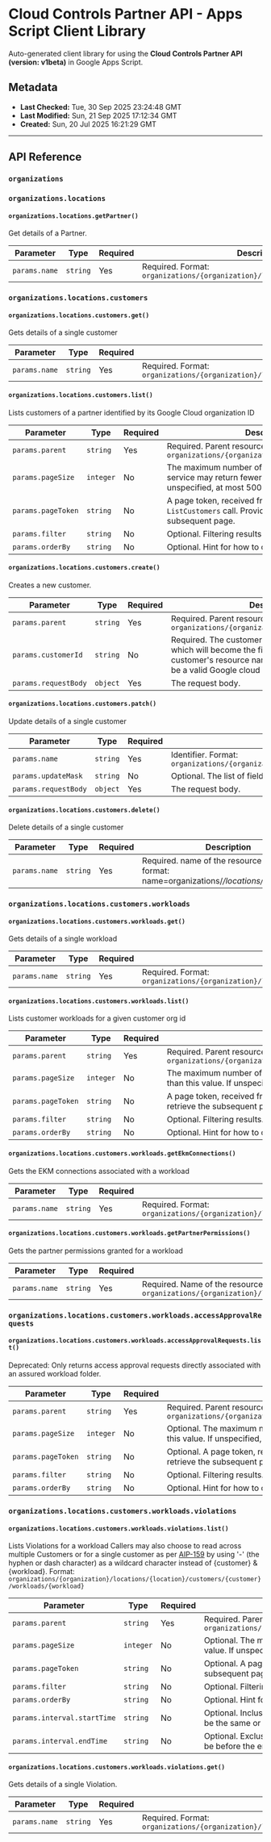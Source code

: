 # Cloud Controls Partner API - Apps Script Client Library

Auto-generated client library for using the **Cloud Controls Partner API (version: v1beta)** in Google Apps Script.

## Metadata

- **Last Checked:** Tue, 30 Sep 2025 23:24:48 GMT
- **Last Modified:** Sun, 21 Sep 2025 17:12:34 GMT
- **Created:** Sun, 20 Jul 2025 16:21:29 GMT



---

## API Reference

### `organizations`

### `organizations.locations`

#### `organizations.locations.getPartner()`

Get details of a Partner.

| Parameter | Type | Required | Description |
|---|---|---|---|
| `params.name` | `string` | Yes | Required. Format: `organizations/{organization}/locations/{location}/partner` |

### `organizations.locations.customers`

#### `organizations.locations.customers.get()`

Gets details of a single customer

| Parameter | Type | Required | Description |
|---|---|---|---|
| `params.name` | `string` | Yes | Required. Format: `organizations/{organization}/locations/{location}/customers/{customer}` |

#### `organizations.locations.customers.list()`

Lists customers of a partner identified by its Google Cloud organization ID

| Parameter | Type | Required | Description |
|---|---|---|---|
| `params.parent` | `string` | Yes | Required. Parent resource Format: `organizations/{organization}/locations/{location}` |
| `params.pageSize` | `integer` | No | The maximum number of Customers to return. The service may return fewer than this value. If unspecified, at most 500 Customers will be returned. |
| `params.pageToken` | `string` | No | A page token, received from a previous `ListCustomers` call. Provide this to retrieve the subsequent page. |
| `params.filter` | `string` | No | Optional. Filtering results |
| `params.orderBy` | `string` | No | Optional. Hint for how to order the results |

#### `organizations.locations.customers.create()`

Creates a new customer.

| Parameter | Type | Required | Description |
|---|---|---|---|
| `params.parent` | `string` | Yes | Required. Parent resource Format: `organizations/{organization}/locations/{location}` |
| `params.customerId` | `string` | No | Required. The customer id to use for the customer, which will become the final component of the customer's resource name. The specified value must be a valid Google cloud organization id. |
| `params.requestBody` | `object` | Yes | The request body. |

#### `organizations.locations.customers.patch()`

Update details of a single customer

| Parameter | Type | Required | Description |
|---|---|---|---|
| `params.name` | `string` | Yes | Identifier. Format: `organizations/{organization}/locations/{location}/customers/{customer}` |
| `params.updateMask` | `string` | No | Optional. The list of fields to update |
| `params.requestBody` | `object` | Yes | The request body. |

#### `organizations.locations.customers.delete()`

Delete details of a single customer

| Parameter | Type | Required | Description |
|---|---|---|---|
| `params.name` | `string` | Yes | Required. name of the resource to be deleted format: name=organizations/*/locations/*/customers/* |

### `organizations.locations.customers.workloads`

#### `organizations.locations.customers.workloads.get()`

Gets details of a single workload

| Parameter | Type | Required | Description |
|---|---|---|---|
| `params.name` | `string` | Yes | Required. Format: `organizations/{organization}/locations/{location}/customers/{customer}/workloads/{workload}` |

#### `organizations.locations.customers.workloads.list()`

Lists customer workloads for a given customer org id

| Parameter | Type | Required | Description |
|---|---|---|---|
| `params.parent` | `string` | Yes | Required. Parent resource Format: `organizations/{organization}/locations/{location}/customers/{customer}` |
| `params.pageSize` | `integer` | No | The maximum number of workloads to return. The service may return fewer than this value. If unspecified, at most 500 workloads will be returned. |
| `params.pageToken` | `string` | No | A page token, received from a previous `ListWorkloads` call. Provide this to retrieve the subsequent page. |
| `params.filter` | `string` | No | Optional. Filtering results. |
| `params.orderBy` | `string` | No | Optional. Hint for how to order the results. |

#### `organizations.locations.customers.workloads.getEkmConnections()`

Gets the EKM connections associated with a workload

| Parameter | Type | Required | Description |
|---|---|---|---|
| `params.name` | `string` | Yes | Required. Format: `organizations/{organization}/locations/{location}/customers/{customer}/workloads/{workload}/ekmConnections` |

#### `organizations.locations.customers.workloads.getPartnerPermissions()`

Gets the partner permissions granted for a workload

| Parameter | Type | Required | Description |
|---|---|---|---|
| `params.name` | `string` | Yes | Required. Name of the resource to get in the format: `organizations/{organization}/locations/{location}/customers/{customer}/workloads/{workload}/partnerPermissions` |

### `organizations.locations.customers.workloads.accessApprovalRequests`

#### `organizations.locations.customers.workloads.accessApprovalRequests.list()`

Deprecated: Only returns access approval requests directly associated with an assured workload folder.

| Parameter | Type | Required | Description |
|---|---|---|---|
| `params.parent` | `string` | Yes | Required. Parent resource Format: `organizations/{organization}/locations/{location}/customers/{customer}/workloads/{workload}` |
| `params.pageSize` | `integer` | No | Optional. The maximum number of access requests to return. The service may return fewer than this value. If unspecified, at most 500 access requests will be returned. |
| `params.pageToken` | `string` | No | Optional. A page token, received from a previous `ListAccessApprovalRequests` call. Provide this to retrieve the subsequent page. |
| `params.filter` | `string` | No | Optional. Filtering results. |
| `params.orderBy` | `string` | No | Optional. Hint for how to order the results. |

### `organizations.locations.customers.workloads.violations`

#### `organizations.locations.customers.workloads.violations.list()`

Lists Violations for a workload Callers may also choose to read across multiple Customers or for a single customer as per [AIP-159](https://google.aip.dev/159) by using '-' (the hyphen or dash character) as a wildcard character instead of {customer} & {workload}. Format: `organizations/{organization}/locations/{location}/customers/{customer}/workloads/{workload}`

| Parameter | Type | Required | Description |
|---|---|---|---|
| `params.parent` | `string` | Yes | Required. Parent resource Format `organizations/{organization}/locations/{location}/customers/{customer}/workloads/{workload}` |
| `params.pageSize` | `integer` | No | Optional. The maximum number of customers row to return. The service may return fewer than this value. If unspecified, at most 10 customers will be returned. |
| `params.pageToken` | `string` | No | Optional. A page token, received from a previous `ListViolations` call. Provide this to retrieve the subsequent page. |
| `params.filter` | `string` | No | Optional. Filtering results |
| `params.orderBy` | `string` | No | Optional. Hint for how to order the results |
| `params.interval.startTime` | `string` | No | Optional. Inclusive start of the interval. If specified, a Timestamp matching this interval will have to be the same or after the start. |
| `params.interval.endTime` | `string` | No | Optional. Exclusive end of the interval. If specified, a Timestamp matching this interval will have to be before the end. |

#### `organizations.locations.customers.workloads.violations.get()`

Gets details of a single Violation.

| Parameter | Type | Required | Description |
|---|---|---|---|
| `params.name` | `string` | Yes | Required. Format: `organizations/{organization}/locations/{location}/customers/{customer}/workloads/{workload}/violations/{violation}` |